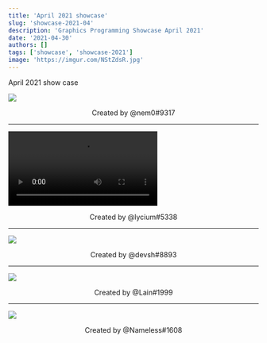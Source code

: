 ```yaml
---
title: 'April 2021 showcase'
slug: 'showcase-2021-04'
description: 'Graphics Programming Showcase April 2021'
date: '2021-04-30'
authors: []
tags: ['showcase', 'showcase-2021']
image: 'https://imgur.com/NStZdsR.jpg'
---
```


April 2021 show case

![](https://imgur.com/NStZdsR.jpg)
<!-- truncate -->
<center>Created by @nem0#9317</center>

<hr />

<video src="https://imgur.com/xpsbiaP.mp4"></video>
<center>Created by @lycium#5338</center>

<hr />

![](https://imgur.com/LiieFlo.jpg)
<center>Created by @devsh#8893</center>

<hr />

![](https://imgur.com/p79QKyZ.jpg)
<center>Created by @Lain#1999</center>

<hr />

![](https://imgur.com/PW2PtEP.png)
<center>Created by @Nameless#1608</center>
